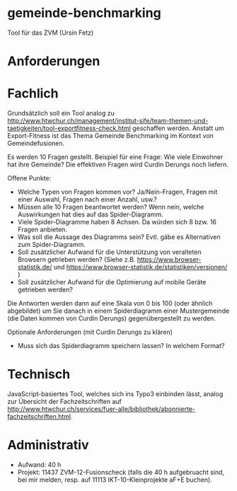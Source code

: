 gemeinde-benchmarking
=====================

Tool für das ZVM (Ursin Fetz)

Anforderungen
=============

Fachlich
========
Grundsätzlich soll ein Tool analog zu http://www.htwchur.ch/management/institut-sife/team-themen-und-taetigkeiten/tool-exportfitness-check.html geschaffen werden. Anstatt um Export-Fitness ist das Thema Gemeinde Benchmarking im Kontext von Gemeindefusionen.

Es werden 10 Fragen gestellt. 
Beispiel für eine Frage: Wie viele Einwohner hat ihre Gemeinde?
Die effektiven Fragen wird Curdin Derungs noch liefern.

Offene Punkte:
- Welche Typen von Fragen kommen vor? Ja/Nein-Fragen, Fragen mit einer Auswahl, Fragen nach einer Anzahl, usw.?
- Müssen alle 10 Fragen beantwortet werden? Wenn nein, welche Auswirkungen hat dies auf das Spider-Diagramm.
- Viele Spider-Diagramme haben 8 Achsen. Da würden sich 8 bzw. 16 Fragen anbieten.
- Was soll die Aussage des Diagramms sein? Evtl. gäbe es Alternativen zum Spider-Diagramm.
- Soll zusätzlicher Aufwand für die Unterstützung von veralteten Browsern getrieben werden? (Siehe z.B. https://www.browser-statistik.de/ und https://www.browser-statistik.de/statistiken/versionen/ )
- Soll zusätzlicher Aufwand für die Optimierung auf mobile Geräte getrieben werden?

Die Antworten werden dann auf eine Skala von 0 bis 100 (oder ähnlich abgebildet) um Sie danach in einem Spiderdiagramm einer Mustergemeinde (die Daten kommen von Curdin Derungs) gegenübergestellt zu werden.

Optionale Anforderungen (mit Curdin Derungs zu klären)
- Muss sich das Spiderdiagramm speichern lassen? In welchem Format?

Technisch
=========
JavaScript-basiertes Tool, welches sich ins Typo3 einbinden lässt, analog zur Übersicht der Fachzeitschriften auf http://www.htwchur.ch/services/fuer-alle/bibliothek/abonnierte-fachzeitschriften.html.

Administrativ
=============
- Aufwand: 40 h
- Projekt: 11437 ZVM-12-Fusionscheck (falls die 40 h aufgebruacht sind, bei mir melden, resp. auf 11113 IKT-10-Kleinprojekte aF+E buchen).
